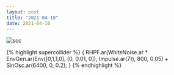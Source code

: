 ```yaml
---
layout: post
title: "2021-04-10"
date: 2021-04-10
---
```

![soc](assets/images/210410_01.scd.wav_spectrogram.png)

{% highlight supercollider %}
{
	RHPF.ar(WhiteNoise.ar * EnvGen.ar(Env([0,1,1,0], [0, 0.01, 0]), Impulse.ar(7)), 800, 0.05) + SinOsc.ar(6400, 0, 0.2);
}
{% endhighlight %}
